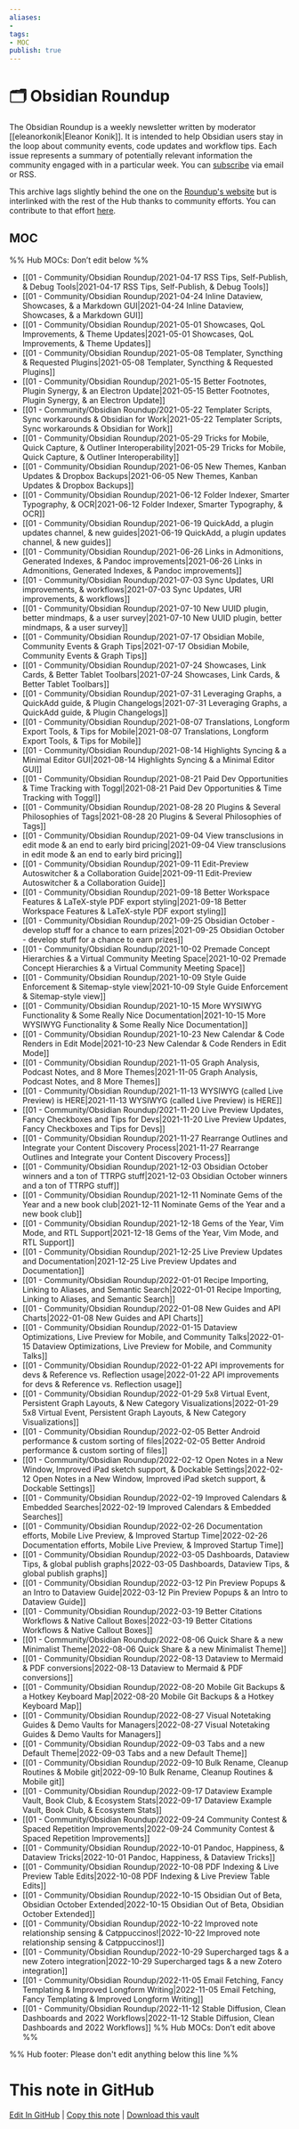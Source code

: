 ```yaml
---
aliases:
- 
tags: 
- MOC
publish: true
---
```


# 🗂️ Obsidian Roundup

The Obsidian Roundup is a weekly newsletter written by moderator [[eleanorkonik|Eleanor Konik]]. It is intended to help Obsidian users stay in the loop about community events, code updates and workflow tips. Each issue represents a summary of potentially relevant information the community engaged with in a particular week. You can [subscribe](https://www.obsidianroundup.org/membership/) via email or RSS. 

This archive lags slightly behind the one on the [Roundup's website](https://obsidianroundup.org/) but is interlinked with the rest of the Hub thanks to community efforts. You can contribute to that effort [here](https://github.com/obsidian-community/obsidian-hub/contribute).

## MOC

%% Hub MOCs: Don’t edit below  %%
-  [[01 - Community/Obsidian Roundup/2021-04-17 RSS Tips, Self-Publish, & Debug Tools|2021-04-17 RSS Tips, Self-Publish, & Debug Tools]]
-  [[01 - Community/Obsidian Roundup/2021-04-24 Inline Dataview, Showcases, & a Markdown GUI|2021-04-24 Inline Dataview, Showcases, & a Markdown GUI]]
-  [[01 - Community/Obsidian Roundup/2021-05-01 Showcases, QoL Improvements, & Theme Updates|2021-05-01 Showcases, QoL Improvements, & Theme Updates]]
-  [[01 - Community/Obsidian Roundup/2021-05-08 Templater, Syncthing & Requested Plugins|2021-05-08 Templater, Syncthing & Requested Plugins]]
-  [[01 - Community/Obsidian Roundup/2021-05-15 Better Footnotes, Plugin Synergy, & an Electron Update|2021-05-15 Better Footnotes, Plugin Synergy, & an Electron Update]]
-  [[01 - Community/Obsidian Roundup/2021-05-22 Templater Scripts, Sync workarounds & Obsidian for Work|2021-05-22 Templater Scripts, Sync workarounds & Obsidian for Work]]
-  [[01 - Community/Obsidian Roundup/2021-05-29 Tricks for Mobile, Quick Capture, & Outliner Interoperability|2021-05-29 Tricks for Mobile, Quick Capture, & Outliner Interoperability]]
-  [[01 - Community/Obsidian Roundup/2021-06-05 New Themes, Kanban Updates & Dropbox Backups|2021-06-05 New Themes, Kanban Updates & Dropbox Backups]]
-  [[01 - Community/Obsidian Roundup/2021-06-12 Folder Indexer, Smarter Typography, & OCR|2021-06-12 Folder Indexer, Smarter Typography, & OCR]]
-  [[01 - Community/Obsidian Roundup/2021-06-19 QuickAdd, a plugin updates channel, & new guides|2021-06-19 QuickAdd, a plugin updates channel, & new guides]]
-  [[01 - Community/Obsidian Roundup/2021-06-26 Links in Admonitions, Generated Indexes, & Pandoc improvements|2021-06-26 Links in Admonitions, Generated Indexes, & Pandoc improvements]]
-  [[01 - Community/Obsidian Roundup/2021-07-03 Sync Updates, URI improvements, & workflows|2021-07-03 Sync Updates, URI improvements, & workflows]]
-  [[01 - Community/Obsidian Roundup/2021-07-10 New UUID plugin, better mindmaps, & a user survey|2021-07-10 New UUID plugin, better mindmaps, & a user survey]]
-  [[01 - Community/Obsidian Roundup/2021-07-17 Obsidian Mobile, Community Events & Graph Tips|2021-07-17 Obsidian Mobile, Community Events & Graph Tips]]
-  [[01 - Community/Obsidian Roundup/2021-07-24 Showcases, Link Cards, & Better Tablet Toolbars|2021-07-24 Showcases, Link Cards, & Better Tablet Toolbars]]
-  [[01 - Community/Obsidian Roundup/2021-07-31 Leveraging Graphs, a QuickAdd guide, & Plugin Changelogs|2021-07-31 Leveraging Graphs, a QuickAdd guide, & Plugin Changelogs]]
-  [[01 - Community/Obsidian Roundup/2021-08-07 Translations, Longform Export Tools, & Tips for Mobile|2021-08-07 Translations, Longform Export Tools, & Tips for Mobile]]
-  [[01 - Community/Obsidian Roundup/2021-08-14 Highlights Syncing & a Minimal Editor GUI|2021-08-14 Highlights Syncing & a Minimal Editor GUI]]
-  [[01 - Community/Obsidian Roundup/2021-08-21 Paid Dev Opportunities & Time Tracking with Toggl|2021-08-21 Paid Dev Opportunities & Time Tracking with Toggl]]
-  [[01 - Community/Obsidian Roundup/2021-08-28 20 Plugins & Several Philosophies of Tags|2021-08-28 20 Plugins & Several Philosophies of Tags]]
-  [[01 - Community/Obsidian Roundup/2021-09-04 View transclusions in edit mode & an end to early bird pricing|2021-09-04 View transclusions in edit mode & an end to early bird pricing]]
-  [[01 - Community/Obsidian Roundup/2021-09-11 Edit-Preview Autoswitcher & a Collaboration Guide|2021-09-11 Edit-Preview Autoswitcher & a Collaboration Guide]]
-  [[01 - Community/Obsidian Roundup/2021-09-18 Better Workspace Features & LaTeX-style PDF export styling|2021-09-18 Better Workspace Features & LaTeX-style PDF export styling]]
-  [[01 - Community/Obsidian Roundup/2021-09-25 Obsidian October - develop stuff for a chance to earn prizes|2021-09-25 Obsidian October - develop stuff for a chance to earn prizes]]
-  [[01 - Community/Obsidian Roundup/2021-10-02  Premade Concept Hierarchies & a Virtual Community Meeting Space|2021-10-02  Premade Concept Hierarchies & a Virtual Community Meeting Space]]
-  [[01 - Community/Obsidian Roundup/2021-10-09  Style Guide Enforcement & Sitemap-style view|2021-10-09  Style Guide Enforcement & Sitemap-style view]]
-  [[01 - Community/Obsidian Roundup/2021-10-15  More WYSIWYG Functionality & Some Really Nice Documentation|2021-10-15  More WYSIWYG Functionality & Some Really Nice Documentation]]
-  [[01 - Community/Obsidian Roundup/2021-10-23  New Calendar & Code Renders in Edit Mode|2021-10-23  New Calendar & Code Renders in Edit Mode]]
-  [[01 - Community/Obsidian Roundup/2021-11-05  Graph Analysis, Podcast Notes, and 8 More Themes|2021-11-05  Graph Analysis, Podcast Notes, and 8 More Themes]]
-  [[01 - Community/Obsidian Roundup/2021-11-13 WYSIWYG (called Live Preview) is HERE|2021-11-13 WYSIWYG (called Live Preview) is HERE]]
-  [[01 - Community/Obsidian Roundup/2021-11-20  Live Preview Updates, Fancy Checkboxes and Tips for Devs|2021-11-20  Live Preview Updates, Fancy Checkboxes and Tips for Devs]]
-  [[01 - Community/Obsidian Roundup/2021-11-27  Rearrange Outlines and Integrate your Content Discovery Process|2021-11-27  Rearrange Outlines and Integrate your Content Discovery Process]]
-  [[01 - Community/Obsidian Roundup/2021-12-03  Obsidian October winners and a ton of TTRPG stuff|2021-12-03  Obsidian October winners and a ton of TTRPG stuff]]
-  [[01 - Community/Obsidian Roundup/2021-12-11  Nominate Gems of the Year and a new book club|2021-12-11  Nominate Gems of the Year and a new book club]]
-  [[01 - Community/Obsidian Roundup/2021-12-18  Gems of the Year, Vim Mode, and RTL Support|2021-12-18  Gems of the Year, Vim Mode, and RTL Support]]
-  [[01 - Community/Obsidian Roundup/2021-12-25  Live Preview Updates and Documentation|2021-12-25  Live Preview Updates and Documentation]]
-  [[01 - Community/Obsidian Roundup/2022-01-01  Recipe Importing, Linking to Aliases, and Semantic Search|2022-01-01  Recipe Importing, Linking to Aliases, and Semantic Search]]
-  [[01 - Community/Obsidian Roundup/2022-01-08  New Guides and API Charts|2022-01-08  New Guides and API Charts]]
-  [[01 - Community/Obsidian Roundup/2022-01-15  Dataview Optimizations, Live Preview for Mobile, and Community Talks|2022-01-15  Dataview Optimizations, Live Preview for Mobile, and Community Talks]]
-  [[01 - Community/Obsidian Roundup/2022-01-22 API improvements for devs & Reference vs. Reflection usage|2022-01-22 API improvements for devs & Reference vs. Reflection usage]]
-  [[01 - Community/Obsidian Roundup/2022-01-29 5x8 Virtual Event, Persistent Graph Layouts, & New Category Visualizations|2022-01-29 5x8 Virtual Event, Persistent Graph Layouts, & New Category Visualizations]]
-  [[01 - Community/Obsidian Roundup/2022-02-05 Better Android performance & custom sorting of files|2022-02-05 Better Android performance & custom sorting of files]]
-  [[01 - Community/Obsidian Roundup/2022-02-12 Open Notes in a New Window, Improved iPad sketch support, & Dockable Settings|2022-02-12 Open Notes in a New Window, Improved iPad sketch support, & Dockable Settings]]
-  [[01 - Community/Obsidian Roundup/2022-02-19 Improved Calendars & Embedded Searches|2022-02-19 Improved Calendars & Embedded Searches]]
-  [[01 - Community/Obsidian Roundup/2022-02-26 Documentation efforts, Mobile Live Preview, & Improved Startup Time|2022-02-26 Documentation efforts, Mobile Live Preview, & Improved Startup Time]]
-  [[01 - Community/Obsidian Roundup/2022-03-05 Dashboards, Dataview Tips, & global publish graphs|2022-03-05 Dashboards, Dataview Tips, & global publish graphs]]
-  [[01 - Community/Obsidian Roundup/2022-03-12 Pin Preview Popups & an Intro to Dataview Guide|2022-03-12 Pin Preview Popups & an Intro to Dataview Guide]]
-  [[01 - Community/Obsidian Roundup/2022-03-19 Better Citations Workflows & Native Callout Boxes|2022-03-19 Better Citations Workflows & Native Callout Boxes]]
-  [[01 - Community/Obsidian Roundup/2022-08-06 Quick Share & a new Minimalist Theme|2022-08-06 Quick Share & a new Minimalist Theme]]
-  [[01 - Community/Obsidian Roundup/2022-08-13 Dataview to Mermaid & PDF conversions|2022-08-13 Dataview to Mermaid & PDF conversions]]
-  [[01 - Community/Obsidian Roundup/2022-08-20 Mobile Git Backups & a Hotkey Keyboard Map|2022-08-20 Mobile Git Backups & a Hotkey Keyboard Map]]
-  [[01 - Community/Obsidian Roundup/2022-08-27 Visual Notetaking Guides & Demo Vaults for Managers|2022-08-27 Visual Notetaking Guides & Demo Vaults for Managers]]
-  [[01 - Community/Obsidian Roundup/2022-09-03 Tabs and a new Default Theme|2022-09-03 Tabs and a new Default Theme]]
-  [[01 - Community/Obsidian Roundup/2022-09-10 Bulk Rename, Cleanup Routines & Mobile git|2022-09-10 Bulk Rename, Cleanup Routines & Mobile git]]
-  [[01 - Community/Obsidian Roundup/2022-09-17 Dataview Example Vault, Book Club, & Ecosystem Stats|2022-09-17 Dataview Example Vault, Book Club, & Ecosystem Stats]]
-  [[01 - Community/Obsidian Roundup/2022-09-24 Community Contest & Spaced Repetition Improvements|2022-09-24 Community Contest & Spaced Repetition Improvements]]
-  [[01 - Community/Obsidian Roundup/2022-10-01 Pandoc, Happiness, & Dataview Tricks|2022-10-01 Pandoc, Happiness, & Dataview Tricks]]
-  [[01 - Community/Obsidian Roundup/2022-10-08 PDF Indexing & Live Preview Table Edits|2022-10-08 PDF Indexing & Live Preview Table Edits]]
-  [[01 - Community/Obsidian Roundup/2022-10-15 Obsidian Out of Beta, Obsidian October Extended|2022-10-15 Obsidian Out of Beta, Obsidian October Extended]]
-  [[01 - Community/Obsidian Roundup/2022-10-22 Improved note relationship sensing & Catppuccinos!|2022-10-22 Improved note relationship sensing & Catppuccinos!]]
-  [[01 - Community/Obsidian Roundup/2022-10-29 Supercharged tags & a new Zotero integration|2022-10-29 Supercharged tags & a new Zotero integration]]
-  [[01 - Community/Obsidian Roundup/2022-11-05 Email Fetching, Fancy Templating & Improved Longform Writing|2022-11-05 Email Fetching, Fancy Templating & Improved Longform Writing]]
-  [[01 - Community/Obsidian Roundup/2022-11-12 Stable Diffusion, Clean Dashboards and 2022 Workflows|2022-11-12 Stable Diffusion, Clean Dashboards and 2022 Workflows]]
%% Hub MOCs: Don’t edit above  %%

%% Hub footer: Please don't edit anything below this line %%

# This note in GitHub

<span class="git-footer">[Edit In GitHub](https://github.dev/obsidian-community/obsidian-hub/blob/main/01%20-%20Community/Obsidian%20Roundup/%F0%9F%97%82%EF%B8%8F%20Obsidian%20Roundup.md "git-hub-edit-note") | [Copy this note](https://raw.githubusercontent.com/obsidian-community/obsidian-hub/main/01%20-%20Community/Obsidian%20Roundup/%F0%9F%97%82%EF%B8%8F%20Obsidian%20Roundup.md "git-hub-copy-note") | [Download this vault](https://github.com/obsidian-community/obsidian-hub/archive/refs/heads/main.zip "git-hub-download-vault") </span>
